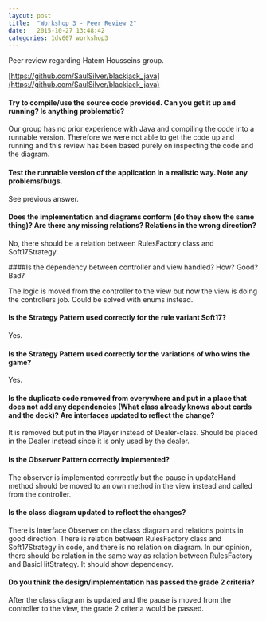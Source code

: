 ```yaml
---
layout: post
title:  "Workshop 3 - Peer Review 2"
date:   2015-10-27 13:48:42
categories: 1dv607 workshop3
---
```


Peer review regarding Hatem Housseins group.

[https://github.com/SaulSilver/blackjack_java](https://github.com/SaulSilver/blackjack_java)

#### Try to compile/use the source code provided. Can you get it up and running? Is anything problematic?

Our group has no prior experience with Java and compiling the code into a runnable version. Therefore we were not able to get the code up and running and this review has been based purely on inspecting the code and the diagram.


#### Test the runnable version of the application in a realistic way. Note any problems/bugs.

See previous answer.

#### Does the implementation and diagrams conform (do they show the same thing)? Are there any missing relations? Relations in the wrong direction?

No, there should be a relation between RulesFactory class and Soft17Strategy.

####Is the dependency between controller and view handled? How? Good? Bad?

The logic is moved from the controller to the view but now the view is doing the controllers job. Could be solved with enums instead.

#### Is the Strategy Pattern used correctly for the rule variant Soft17?

Yes.

#### Is the Strategy Pattern used correctly for the variations of who wins the game?

Yes.

#### Is the duplicate code removed from everywhere and put in a place that does not add any dependencies (What class already knows about cards and the deck)? Are interfaces updated to reflect the change?

It is removed but put in the Player instead of Dealer-class. Should be placed in the Dealer instead since it is only used by the dealer.

#### Is the Observer Pattern correctly implemented?

The observer is implemented corrrectly but the pause in updateHand method should be moved to an own method in the view instead and called from the controller.


#### Is the class diagram updated to reflect the changes?

There is Interface Observer on the class diagram and relations points in good direction.
There is relation between RulesFactory class and Soft17Strategy in code, and there is no relation on diagram. In our opinion, there should be relation in the same way as relation between RulesFactory and BasicHitStrategy. It should show dependency.


#### Do you think the design/implementation has passed the grade 2 criteria?

After the class diagram is updated and the pause is moved from the controller to the view, the grade 2 criteria would be passed.

